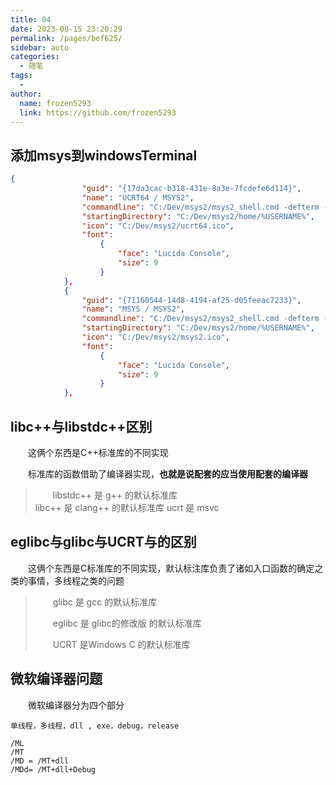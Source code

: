 ```yaml
---
title: 04
date: 2023-08-15 23:20:29
permalink: /pages/bef625/
sidebar: auto
categories:
  - 随笔
tags:
  - 
author: 
  name: frozen5293
  link: https://github.com/frozen5293
---
```




<style>
    p {
        text-indent:2em;
    }
</style>

## **添加msys到windowsTerminal**

```json
{
                "guid": "{17da3cac-b318-431e-8a3e-7fcdefe6d114}",
                "name": "UCRT64 / MSYS2",
                "commandline": "C:/Dev/msys2/msys2_shell.cmd -defterm -here -no-start -ucrt64",
                "startingDirectory": "C:/Dev/msys2/home/%USERNAME%",
                "icon": "C:/Dev/msys2/ucrt64.ico",
                "font": 
                    {
                        "face": "Lucida Console",
                        "size": 9
                    }
            },
            {
                "guid": "{71160544-14d8-4194-af25-d05feeac7233}",
                "name": "MSYS / MSYS2",
                "commandline": "C:/Dev/msys2/msys2_shell.cmd -defterm -here -no-start -msys",
                "startingDirectory": "C:/Dev/msys2/home/%USERNAME%",
                "icon": "C:/Dev/msys2/msys2.ico",
                "font": 
                    {
                        "face": "Lucida Console",
                        "size": 9
                    }
            },
```


## libc++与libstdc++区别

这俩个东西是C++标准库的不同实现

标准库的函数借助了编译器实现，**也就是说配套的应当使用配套的编译器**
> libstdc++ 是 g++ 的默认标准库</br>
> libc++ 是 clang++ 的默认标准库
> ucrt 是 msvc 


## eglibc与glibc与UCRT与的区别

这俩个东西是C标准库的不同实现，默认标注库负责了诸如入口函数的确定之类的事情，多线程之类的问题

> glibc 是 gcc 的默认标准库
> 
> eglibc 是 glibc的修改版 的默认标准库
> 
> UCRT 是Windows  C 的默认标准库

## 微软编译器问题

微软编译器分为四个部分

    单线程，多线程，dll , exe，debug，release

    /ML
    /MT
    /MD = /MT+dll
    /MDd= /MT+dll+Debug
    